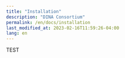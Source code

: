 ```yaml
---
title: "Installation"
description: "DINA Consortium"
permalink: /en/docs/installation
last_modified_at: 2023-02-16T11:59:26-04:00
lang: en
---
```


TEST
